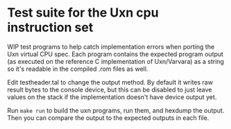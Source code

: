 # Test suite for the Uxn cpu instruction set

WIP test programs to help catch implementation errors when porting the Uxn virtual CPU spec. Each program contains the expected program output (as executed on the reference C implementation of Uxn/Varvara) as a string so it's readable in the compiled .rom files as well.

Edit testheader.tal to change the output method. By default it writes raw result bytes to the console device, but this can be disabled to just leave values on the stack if the implementation doesn't have device output yet.

Run `make run` to build the uxn programs, run them, and hexdump the output. Then you can compare the output to the expected outputs in each file.
